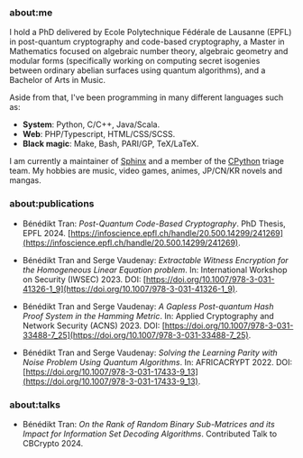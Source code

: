 ### about:me

I hold a PhD delivered by Ecole Polytechnique Fédérale de Lausanne (EPFL) in post-quantum cryptography and code-based cryptography,
a Master in Mathematics focused on algebraic number theory, algebraic geometry and modular forms (specifically working on computing
secret isogenies between ordinary abelian surfaces using quantum algorithms), and a Bachelor of Arts in Music.

Aside from that, I've been programming in many different languages such as:

- __**System**__: Python, C/C++, Java/Scala.
- __**Web**__: PHP/Typescript, HTML/CSS/SCSS.
- __**Black magic**__: Make, Bash, PARI/GP, TeX/LaTeX.

I am currently a maintainer of [Sphinx](https://github.com/sphinx-doc/sphinx) and a member of the [CPython](https://github.com/python/cpython) triage team. My hobbies are music, video games, animes, JP/CN/KR novels and mangas.

### about:publications

- Bénédikt Tran: *Post-Quantum Code-Based Cryptography*. PhD Thesis, EPFL 2024. [https://infoscience.epfl.ch/handle/20.500.14299/241269](https://infoscience.epfl.ch/handle/20.500.14299/241269).

- Bénédikt Tran and Serge Vaudenay: *Extractable Witness Encryption for the Homogeneous Linear Equation problem*. In: International Workshop on Security (IWSEC) 2023.
  DOI: [https://doi.org/10.1007/978-3-031-41326-1_9](https://doi.org/10.1007/978-3-031-41326-1_9).

- Bénédikt Tran and Serge Vaudenay: *A Gapless Post-quantum Hash Proof System in the Hamming Metric*. In: Applied Cryptography and Network Security (ACNS) 2023.
  DOI: [https://doi.org/10.1007/978-3-031-33488-7_25](https://doi.org/10.1007/978-3-031-33488-7_25).
  
- Bénédikt Tran and Serge Vaudenay: *Solving the Learning Parity with Noise Problem Using Quantum Algorithms*. In: AFRICACRYPT 2022.
  DOI: [https://doi.org/10.1007/978-3-031-17433-9_13](https://doi.org/10.1007/978-3-031-17433-9_13).

### about:talks

- Bénédikt Tran: *On the Rank of Random Binary Sub-Matrices and its Impact for Information Set Decoding Algorithms*. Contributed Talk to CBCrypto 2024.
